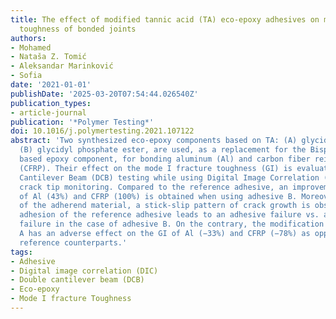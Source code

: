 ```yaml
---
title: The effect of modified tannic acid (TA) eco-epoxy adhesives on mode I fracture
  toughness of bonded joints
authors:
- Mohamed
- Nataša Z. Tomić
- Aleksandar Marinković
- Sofia
date: '2021-01-01'
publishDate: '2025-03-20T07:54:44.026540Z'
publication_types:
- article-journal
publication: '*Polymer Testing*'
doi: 10.1016/j.polymertesting.2021.107122
abstract: 'Two synthesized eco-epoxy components based on TA: (A) glycidyl ether and
  (B) glycidyl phosphate ester, are used, as a replacement for the Bisphenol A (BPA)
  based epoxy component, for bonding aluminum (Al) and carbon fiber reinforced polymer
  (CFRP). Their effect on the mode I fracture toughness (GI) is evaluated by Double
  Cantilever Beam (DCB) testing while using Digital Image Correlation (DIC) for in-situ
  crack tip monitoring. Compared to the reference adhesive, an improvement of (GI)
  of Al (43%) and CFRP (100%) is obtained when using adhesive B. Moreover, regardless
  of the adherend material, a stick-slip pattern of crack growth is observed. Weak
  adhesion of the reference adhesive leads to an adhesive failure vs. a cohesive-adhesive
  failure in the case of adhesive B. On the contrary, the modification of adhesive
  A has an adverse effect on the GI of Al (−33%) and CFRP (−78%) as opposed to their
  reference counterparts.'
tags:
- Adhesive
- Digital image correlation (DIC)
- Double cantilever beam (DCB)
- Eco-epoxy
- Mode I fracture Toughness
---
```

